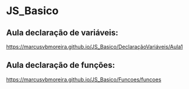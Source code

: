 # JS_Basico

## Aula declaração de variáveis:
  https://marcusvbmoreira.github.io/JS_Basico/DeclaraçãoVariáveis/Aula1

## Aula declaração de funções:
  https://marcusvbmoreira.github.io/JS_Basico/Funcoes/funcoes
  

